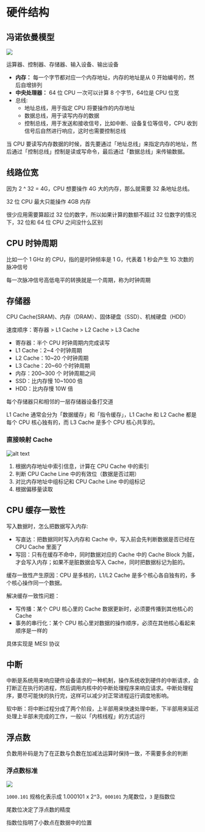 # 硬件结构

## 冯诺依曼模型

![](https://cdn.xiaolincoding.com/gh/xiaolincoder/ImageHost2/%E6%93%8D%E4%BD%9C%E7%B3%BB%E7%BB%9F/%E7%A8%8B%E5%BA%8F%E6%89%A7%E8%A1%8C/%E5%86%AF%E8%AF%BA%E4%BE%9D%E6%9B%BC%E6%A8%A1%E5%9E%8B.png)

运算器、控制器、存储器、输入设备、输出设备

- **内存：** 每一个字节都对应一个内存地址，内存的地址是从 0 开始编号的，然后自增排列
- **中央处理器：** 64 位 CPU 一次可以计算 8 个字节，64位是 CPU 位宽
- 总线:
  - 地址总线，用于指定 CPU 将要操作的内存地址
  - 数据总线，用于读写内存的数据
  - 控制总线，用于发送和接收信号，比如中断、设备复位等信号，CPU 收到信号后自然进行响应，这时也需要控制总线

当 CPU 要读写内存数据的时候，首先要通过「地址总线」来指定内存的地址，然后通过「控制总线」控制是读或写命令，最后通过「数据总线」来传输数据。

## 线路位宽

因为 2 ^ 32 = 4G，CPU 想要操作 4G 大的内存，那么就需要 32 条地址总线。

32 位 CPU 最大只能操作 4GB 内存

很少应用需要算超过 32 位的数字，所以如果计算的数额不超过 32 位数字的情况下，32 位和 64 位 CPU 之间没什么区别

## CPU 时钟周期

比如一个 1 GHz 的 CPU，指的是时钟频率是 1 G，代表着 1 秒会产生 1G 次数的脉冲信号

每一次脉冲信号高低电平的转换就是一个周期，称为时钟周期

## 存储器

CPU Cache(SRAM)、内存（DRAM）、固体硬盘（SSD）、机械硬盘（HDD）

速度顺序：寄存器 > L1 Cache > L2 Cache > L3 Cache

- 寄存器：半个 CPU 时钟周期内完成读写
- L1 Cache：2~4 个时钟周期
- L2 Cache：10~20 个时钟周期
- L3 Cache：20~60 个时钟周期
- 内存：200~300 个 时钟周期之间
- SSD：比内存慢 10~1000 倍
- HDD：比内存慢 10W 倍

每个存储器只和相邻的一层存储器设备打交道

L1 Cache 通常会分为「数据缓存」和「指令缓存」，L1 Cache 和 L2 Cache 都是每个 CPU 核心独有的，而 L3 Cache 是多个 CPU 核心共享的。

### 直接映射 Cache

![alt text](https://cdn.xiaolincoding.com/gh/xiaolincoder/ImageHost3@main/%E6%93%8D%E4%BD%9C%E7%B3%BB%E7%BB%9F/CPU%E7%BC%93%E5%AD%98/%E7%9B%B4%E6%8E%A5Cache%E6%98%A0%E5%B0%84.png)

1. 根据内存地址中索引信息，计算在 CPU Cache 中的索引
2. 判断 CPU Cache Line 中的有效位（数据是否过期）
3. 对比内存地址中组标记和 CPU Cache Line 中的组标记
4. 根据偏移量读取

## CPU 缓存一致性

写入数据时，怎么把数据写入内存:

- 写直达：把数据同时写入内存和 Cache 中，写入前会先判断数据是否已经在 CPU Cache 里面了
- 写回：只有在缓存不命中，同时数据对应的 Cache 中的 Cache Block 为脏，才会写入内存；如果不是脏数据会写入 Cache，同时把数据标记为脏的。

缓存一致性产生原因：CPU 是多核的，L1/L2 Cache 是多个核心各自独有的，多个核心操作同一个数据。

解决缓存一致性问题：

- 写传播：某个 CPU 核心里的 Cache 数据更新时，必须要传播到其他核心的 Cache
- 事务的串行化：某个 CPU 核心里对数据的操作顺序，必须在其他核心看起来顺序是一样的

具体实现是 MESI 协议

## 中断

中断是系统用来响应硬件设备请求的一种机制，操作系统收到硬件的中断请求，会打断正在执行的进程，然后调用内核中的中断处理程序来响应请求。中断处理程序，要尽可能快的执行完，这样可以减少对正常进程运行调度地影响。

软中断：将中断过程分成了两个阶段，上半部用来快速处理中断，下半部用来延迟处理上半部未完成的工作，一般以「内核线程」的方式运行

## 浮点数

负数用补码是为了在正数与负数在加减法运算时保持一致，不需要多余的判断

### 浮点数标准

![](https://cdn.xiaolincoding.com/gh/xiaolincoder/ImageHost3@main/%E6%93%8D%E4%BD%9C%E7%B3%BB%E7%BB%9F/%E6%B5%AE%E7%82%B9/IEEE%E6%A0%87%E5%87%86.png)

`1000.101` 规格化表示成 1.000101 x 2^3，`000101` 为尾数位，`3` 是指数位

尾数位决定了浮点数的精度

指数位指明了小数点在数据中的位置
